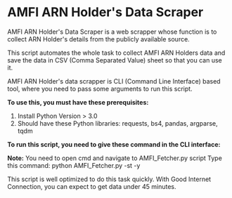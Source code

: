 # AMFI ARN Holder's Data Scraper

 AMFI ARN Holder's Data Scraper is a web scrapper whose function is to collect ARN Holder's details from the publicly available source. 

This script automates the whole task to collect AMFI ARN Holders data and save the data in CSV (Comma Separated Value) sheet so that you can use it.

AMFI ARN Holder's data scrapper is CLI (Command Line Interface) based tool, where you need to pass some arguments to run this script.

**To use this, you must have these prerequisites:**
1. Install Python Version > 3.0
2. Should have these Python libraries: requests, bs4, pandas, argparse, tqdm

**To run this script, you need to give these command in the CLI interface:**

**Note:** You need to open cmd and navigate to AMFI_Fetcher.py script
Type this command: python AMFI_Fetcher.py -st -y

This script is well optimized to do this task quickly. With Good Internet Connection, you can expect to get data under 45 minutes.
